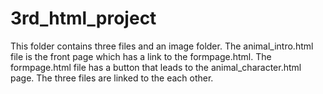 # 3rd_html_project
This folder contains three files and an image folder.
The animal_intro.html file is the front page which has a link to the formpage.html.
The formpage.html file has a button that leads to the animal_character.html page.
The three files are linked to the each other.
